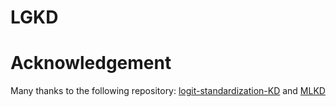 # LGKD
# Acknowledgement
Many thanks to the following repository: [logit-standardization-KD](https://github.com/sunshangquan/logit-standardization-KD) and [MLKD](https://github.com/ssfc/MLKD)
